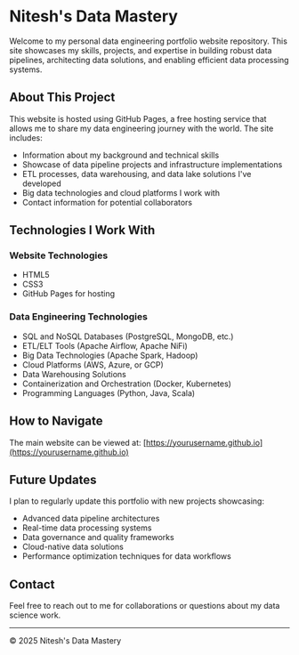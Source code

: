# Nitesh's Data Mastery

Welcome to my personal data engineering portfolio website repository. This site showcases my skills, projects, and expertise in building robust data pipelines, architecting data solutions, and enabling efficient data processing systems.

## About This Project

This website is hosted using GitHub Pages, a free hosting service that allows me to share my data engineering journey with the world. The site includes:

- Information about my background and technical skills
- Showcase of data pipeline projects and infrastructure implementations
- ETL processes, data warehousing, and data lake solutions I've developed
- Big data technologies and cloud platforms I work with
- Contact information for potential collaborators

## Technologies I Work With

### Website Technologies
- HTML5
- CSS3
- GitHub Pages for hosting

### Data Engineering Technologies
- SQL and NoSQL Databases (PostgreSQL, MongoDB, etc.)
- ETL/ELT Tools (Apache Airflow, Apache NiFi)
- Big Data Technologies (Apache Spark, Hadoop)
- Cloud Platforms (AWS, Azure, or GCP)
- Data Warehousing Solutions
- Containerization and Orchestration (Docker, Kubernetes)
- Programming Languages (Python, Java, Scala)

## How to Navigate

The main website can be viewed at: [https://yourusername.github.io](https://yourusername.github.io)

## Future Updates

I plan to regularly update this portfolio with new projects showcasing:
- Advanced data pipeline architectures
- Real-time data processing systems
- Data governance and quality frameworks
- Cloud-native data solutions
- Performance optimization techniques for data workflows

## Contact

Feel free to reach out to me for collaborations or questions about my data science work.

---

© 2025 Nitesh's Data Mastery
